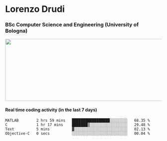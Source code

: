 # Lorenzo Drudi
### BSc Computer Science and Engineering (University of Bologna)

<img src="https://github-readme-stats-lorenzodrudi.vercel.app/api?username=LorenzoDrudi&count_private=true&show_icons=true&theme=gruvbox" height=200px width=550px>

<!---Use wakatime plugins to track the coding time--->
#### Real time coding activity (in the last 7 days)
<!--START_SECTION:waka-->

```text
MATLAB        2 hrs 59 mins   █████████████████░░░░░░░░   68.35 %
C             1 hr 17 mins    ███████▒░░░░░░░░░░░░░░░░░   29.48 %
Text          5 mins          ▓░░░░░░░░░░░░░░░░░░░░░░░░   02.13 %
Objective-C   0 secs          ░░░░░░░░░░░░░░░░░░░░░░░░░   00.04 %
```

<!--END_SECTION:waka-->
